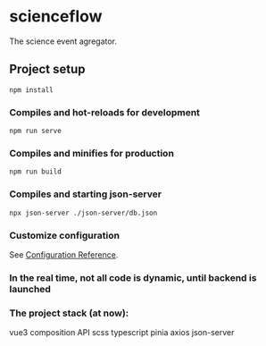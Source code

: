 # scienceflow

The science event agregator.

## Project setup
```
npm install
```

### Compiles and hot-reloads for development
```
npm run serve
```

### Compiles and minifies for production
```
npm run build
```

### Compiles and starting json-server
```
npx json-server ./json-server/db.json
```

### Customize configuration
See [Configuration Reference](https://cli.vuejs.org/config/).

### In the real time, not all code is dynamic, until backend is launched

### The project stack (at now): 
vue3 composition API 
scss 
typescript 
pinia
axios
json-server
